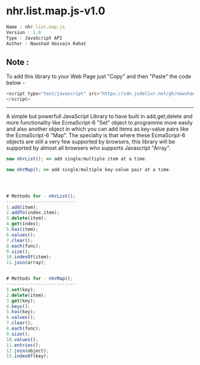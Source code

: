 # nhr.list.map.js-v1.0

```javascript
Name : nhr.list.map.js
Version : 1.0
Type : JavaScript API
Author : Nowshad Hossain Rahat
```

Note :
------

To add this library to your Web Page just "Copy" and then "Paste" the code below -
```javascript
<script type="text/javascript" src="https://cdn.jsdelivr.net/gh/nowshad-hossain-rahat/nhr.list.map.js@master/nhr.list.map.js">
</script>
```

--------------------------------------------------------------------------


A simple but powerfull JavaScript Library 
to have built in add,get,delete and more functionality like EcmaScript-6 "Set" object 
to programme more easily 
and also another object in which you can add items as key-value pairs like the EcmaScript-6 "Map".
The specialty is that where these EcmaScript-6 objects are still a very few supported by browsers,
this library will be supported by almost all browsers who supports Javascript "Array". 



```javascript
new nhrList(); => add single/multiple item at a time.

new nhrMap(); => add single/multiple key-value pair at a time.




# Methods for - nhrList();
--------------------------
1.add(item);
2.addTo(index,item);
3.delete(item);
4.get(index);
5.has(item);
6.values();
7.clear();
8.each(func);
9.size();
10.indexOf(item);
11.join(array);


# Methods for - nhrMap();
--------------------------
1.set(key);
2.delete(item);
3.get(key);
4.keys();
5.has(key);
6.values();
7.clear();
8.each(func);
9.size();
10.values();
11.entries();
12.join(object);
13.indexOf(key);
```

